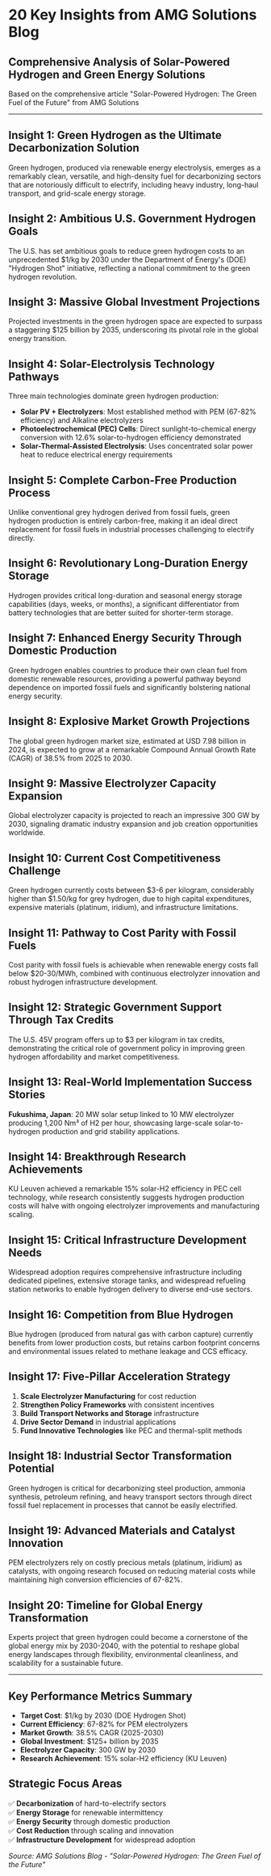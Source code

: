 # 20 Key Insights from AMG Solutions Blog
## Comprehensive Analysis of Solar-Powered Hydrogen and Green Energy Solutions

Based on the comprehensive article "Solar-Powered Hydrogen: The Green Fuel of the Future" from AMG Solutions

---

## **Insight 1: Green Hydrogen as the Ultimate Decarbonization Solution**
Green hydrogen, produced via renewable energy electrolysis, emerges as a remarkably clean, versatile, and high-density fuel for decarbonizing sectors that are notoriously difficult to electrify, including heavy industry, long-haul transport, and grid-scale energy storage.

## **Insight 2: Ambitious U.S. Government Hydrogen Goals**
The U.S. has set ambitious goals to reduce green hydrogen costs to an unprecedented $1/kg by 2030 under the Department of Energy's (DOE) "Hydrogen Shot" initiative, reflecting a national commitment to the green hydrogen revolution.

## **Insight 3: Massive Global Investment Projections**
Projected investments in the green hydrogen space are expected to surpass a staggering $125 billion by 2035, underscoring its pivotal role in the global energy transition.

## **Insight 4: Solar-Electrolysis Technology Pathways**
Three main technologies dominate green hydrogen production:
- **Solar PV + Electrolyzers**: Most established method with PEM (67-82% efficiency) and Alkaline electrolyzers
- **Photoelectrochemical (PEC) Cells**: Direct sunlight-to-chemical energy conversion with 12.6% solar-to-hydrogen efficiency demonstrated
- **Solar-Thermal-Assisted Electrolysis**: Uses concentrated solar power heat to reduce electrical energy requirements

## **Insight 5: Complete Carbon-Free Production Process**
Unlike conventional grey hydrogen derived from fossil fuels, green hydrogen production is entirely carbon-free, making it an ideal direct replacement for fossil fuels in industrial processes challenging to electrify directly.

## **Insight 6: Revolutionary Long-Duration Energy Storage**
Hydrogen provides critical long-duration and seasonal energy storage capabilities (days, weeks, or months), a significant differentiator from battery technologies that are better suited for shorter-term storage.

## **Insight 7: Enhanced Energy Security Through Domestic Production**
Green hydrogen enables countries to produce their own clean fuel from domestic renewable resources, providing a powerful pathway beyond dependence on imported fossil fuels and significantly bolstering national energy security.

## **Insight 8: Explosive Market Growth Projections**
The global green hydrogen market size, estimated at USD 7.98 billion in 2024, is expected to grow at a remarkable Compound Annual Growth Rate (CAGR) of 38.5% from 2025 to 2030.

## **Insight 9: Massive Electrolyzer Capacity Expansion**
Global electrolyzer capacity is projected to reach an impressive 300 GW by 2030, signaling dramatic industry expansion and job creation opportunities worldwide.

## **Insight 10: Current Cost Competitiveness Challenge**
Green hydrogen currently costs between $3-6 per kilogram, considerably higher than $1.50/kg for grey hydrogen, due to high capital expenditures, expensive materials (platinum, iridium), and infrastructure limitations.

## **Insight 11: Pathway to Cost Parity with Fossil Fuels**
Cost parity with fossil fuels is achievable when renewable energy costs fall below $20-30/MWh, combined with continuous electrolyzer innovation and robust hydrogen infrastructure development.

## **Insight 12: Strategic Government Support Through Tax Credits**
The U.S. 45V program offers up to $3 per kilogram in tax credits, demonstrating the critical role of government policy in improving green hydrogen affordability and market competitiveness.

## **Insight 13: Real-World Implementation Success Stories**
**Fukushima, Japan**: 20 MW solar setup linked to 10 MW electrolyzer producing 1,200 Nm³ of H2 per hour, showcasing large-scale solar-to-hydrogen production and grid stability applications.

## **Insight 14: Breakthrough Research Achievements**
KU Leuven achieved a remarkable 15% solar-H2 efficiency in PEC cell technology, while research consistently suggests hydrogen production costs will halve with ongoing electrolyzer improvements and manufacturing scaling.

## **Insight 15: Critical Infrastructure Development Needs**
Widespread adoption requires comprehensive infrastructure including dedicated pipelines, extensive storage tanks, and widespread refueling station networks to enable hydrogen delivery to diverse end-use sectors.

## **Insight 16: Competition from Blue Hydrogen**
Blue hydrogen (produced from natural gas with carbon capture) currently benefits from lower production costs, but retains carbon footprint concerns and environmental issues related to methane leakage and CCS efficacy.

## **Insight 17: Five-Pillar Acceleration Strategy**
1. **Scale Electrolyzer Manufacturing** for cost reduction
2. **Strengthen Policy Frameworks** with consistent incentives
3. **Build Transport Networks and Storage** infrastructure
4. **Drive Sector Demand** in industrial applications
5. **Fund Innovative Technologies** like PEC and thermal-split methods

## **Insight 18: Industrial Sector Transformation Potential**
Green hydrogen is critical for decarbonizing steel production, ammonia synthesis, petroleum refining, and heavy transport sectors through direct fossil fuel replacement in processes that cannot be easily electrified.

## **Insight 19: Advanced Materials and Catalyst Innovation**
PEM electrolyzers rely on costly precious metals (platinum, iridium) as catalysts, with ongoing research focused on reducing material costs while maintaining high conversion efficiencies of 67-82%.

## **Insight 20: Timeline for Global Energy Transformation**
Experts project that green hydrogen could become a cornerstone of the global energy mix by 2030-2040, with the potential to reshape global energy landscapes through flexibility, environmental cleanliness, and scalability for a sustainable future.

---

## **Key Performance Metrics Summary**
- **Target Cost**: $1/kg by 2030 (DOE Hydrogen Shot)
- **Current Efficiency**: 67-82% for PEM electrolyzers
- **Market Growth**: 38.5% CAGR (2025-2030)
- **Global Investment**: $125+ billion by 2035
- **Electrolyzer Capacity**: 300 GW by 2030
- **Research Achievement**: 15% solar-H2 efficiency (KU Leuven)

## **Strategic Focus Areas**
✅ **Decarbonization** of hard-to-electrify sectors  
✅ **Energy Storage** for renewable intermittency  
✅ **Energy Security** through domestic production  
✅ **Cost Reduction** through scaling and innovation  
✅ **Infrastructure Development** for widespread adoption  

*Source: AMG Solutions Blog - "Solar-Powered Hydrogen: The Green Fuel of the Future"*